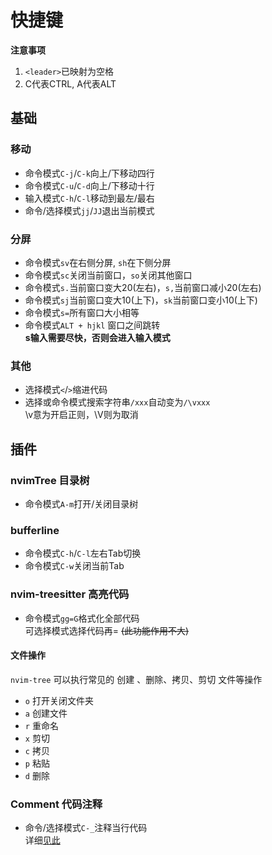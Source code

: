 # 快捷键
**注意事项**  
1. `<leader>`已映射为空格
2. C代表CTRL, A代表ALT

## 基础
### 移动
+ 命令模式`C-j`/`C-k`向上/下移动四行  
+ 命令模式`C-u`/`C-d`向上/下移动十行
+ 输入模式`C-h`/`C-l`移动到最左/最右
+ 命令/选择模式`jj`/`JJ`退出当前模式

### 分屏
+ 命令模式`sv`在右侧分屏, `sh`在下侧分屏
+ 命令模式`sc`关闭当前窗口，`so`关闭其他窗口
+ 命令模式`s.`当前窗口变大20(左右)，`s,`当前窗口减小20(左右)
+ 命令模式`sj`当前窗口变大10(上下)，`sk`当前窗口变小10(上下)
+ 命令模式`s=`所有窗口大小相等
+ 命令模式`ALT + hjkl`  窗口之间跳转  
**s输入需要尽快，否则会进入输入模式**

### 其他
+ 选择模式`<`/`>`缩进代码
+ 选择或命令模式搜索字符串`/xxx`自动变为`/\vxxx`   
\v意为开启正则，\V则为取消

## 插件
### nvimTree 目录树
+ 命令模式`A-m`打开/关闭目录树

### bufferline 
+ 命令模式`C-h`/`C-l`左右Tab切换
+ 命令模式`C-w`关闭当前Tab

### nvim-treesitter 高亮代码
+ 命令模式`gg=G`格式化全部代码  
可选择模式选择代码再= ~~(此功能作用不大)~~  

#### 文件操作  
`nvim-tree` 可以执行常见的 创建 、删除、拷贝、剪切 文件等操作   
- `o` 打开关闭文件夹
- `a` 创建文件
- `r` 重命名
- `x` 剪切
- `c` 拷贝
- `p` 粘贴
- `d` 删除

### Comment 代码注释
+ 命令/选择模式`C-_`注释当行代码   
详细[见此](./Comment.md)
